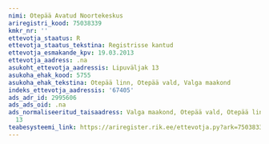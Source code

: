 ```yaml
---
nimi: Otepää Avatud Noortekeskus
ariregistri_kood: 75038339
kmkr_nr: ''
ettevotja_staatus: R
ettevotja_staatus_tekstina: Registrisse kantud
ettevotja_esmakande_kpv: 19.03.2013
ettevotja_aadress: .na
asukoht_ettevotja_aadressis: Lipuväljak 13
asukoha_ehak_kood: 5755
asukoha_ehak_tekstina: Otepää linn, Otepää vald, Valga maakond
indeks_ettevotja_aadressis: '67405'
ads_adr_id: 2995606
ads_ads_oid: .na
ads_normaliseeritud_taisaadress: Valga maakond, Otepää vald, Otepää linn, Lipuväljak
  13
teabesysteemi_link: https://ariregister.rik.ee/ettevotja.py?ark=75038339&ref=rekvisiidid
---
```

